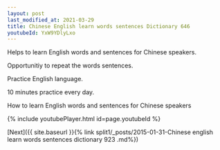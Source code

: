 ```yaml
---
layout: post
last_modified_at: 2021-03-29
title: Chinese English learn words sentences Dictionary 646 
youtubeId: YxW9YDlyLxo
---
```

 
 
Helps to learn English words and sentences for Chinese speakers.

Opportunitiy to repeat the words sentences. 

Practice English language. 
 
10 minutes practice every day. 
 
How to learn English words and sentences for Chinese speakers 
 
{% include youtubePlayer.html id=page.youtubeId %}
 
 
[Next]({{ site.baseurl }}{% link  split1/_posts/2015-01-31-Chinese english learn words sentences dictionary 923 .md%})
 
